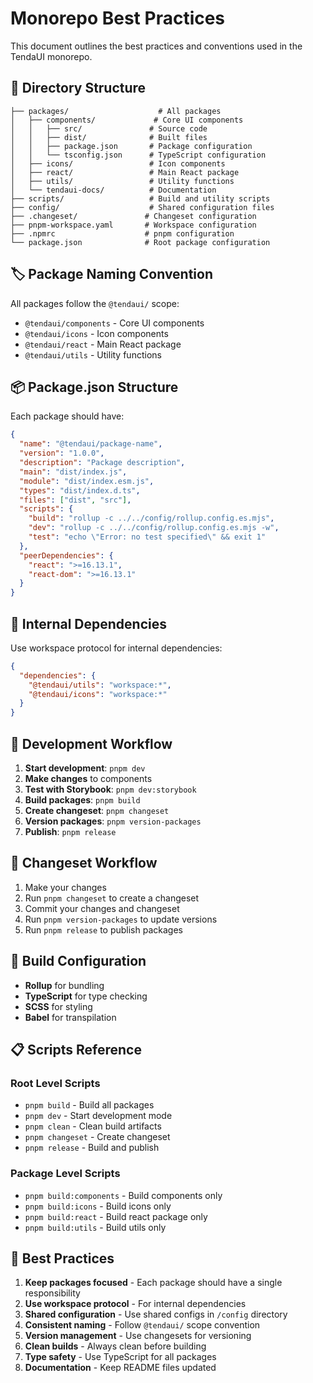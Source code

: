 # Monorepo Best Practices

This document outlines the best practices and conventions used in the TendaUI monorepo.

## 📁 Directory Structure

```
├── packages/                    # All packages
│   ├── components/             # Core UI components
│   │   ├── src/               # Source code
│   │   ├── dist/              # Built files
│   │   ├── package.json       # Package configuration
│   │   └── tsconfig.json      # TypeScript configuration
│   ├── icons/                 # Icon components
│   ├── react/                 # Main React package
│   ├── utils/                 # Utility functions
│   └── tendaui-docs/          # Documentation
├── scripts/                   # Build and utility scripts
├── config/                    # Shared configuration files
├── .changeset/               # Changeset configuration
├── pnpm-workspace.yaml       # Workspace configuration
├── .npmrc                    # pnpm configuration
└── package.json              # Root package configuration
```

## 🏷️ Package Naming Convention

All packages follow the `@tendaui/` scope:

- `@tendaui/components` - Core UI components
- `@tendaui/icons` - Icon components
- `@tendaui/react` - Main React package
- `@tendaui/utils` - Utility functions

## 📦 Package.json Structure

Each package should have:

```json
{
  "name": "@tendaui/package-name",
  "version": "1.0.0",
  "description": "Package description",
  "main": "dist/index.js",
  "module": "dist/index.esm.js",
  "types": "dist/index.d.ts",
  "files": ["dist", "src"],
  "scripts": {
    "build": "rollup -c ../../config/rollup.config.es.mjs",
    "dev": "rollup -c ../../config/rollup.config.es.mjs -w",
    "test": "echo \"Error: no test specified\" && exit 1"
  },
  "peerDependencies": {
    "react": ">=16.13.1",
    "react-dom": ">=16.13.1"
  }
}
```

## 🔗 Internal Dependencies

Use workspace protocol for internal dependencies:

```json
{
  "dependencies": {
    "@tendaui/utils": "workspace:*",
    "@tendaui/icons": "workspace:*"
  }
}
```

## 🚀 Development Workflow

1. **Start development**: `pnpm dev`
2. **Make changes** to components
3. **Test with Storybook**: `pnpm dev:storybook`
4. **Build packages**: `pnpm build`
5. **Create changeset**: `pnpm changeset`
6. **Version packages**: `pnpm version-packages`
7. **Publish**: `pnpm release`

## 📝 Changeset Workflow

1. Make your changes
2. Run `pnpm changeset` to create a changeset
3. Commit your changes and changeset
4. Run `pnpm version-packages` to update versions
5. Run `pnpm release` to publish packages

## 🔧 Build Configuration

- **Rollup** for bundling
- **TypeScript** for type checking
- **SCSS** for styling
- **Babel** for transpilation

## 📋 Scripts Reference

### Root Level Scripts
- `pnpm build` - Build all packages
- `pnpm dev` - Start development mode
- `pnpm clean` - Clean build artifacts
- `pnpm changeset` - Create changeset
- `pnpm release` - Build and publish

### Package Level Scripts
- `pnpm build:components` - Build components only
- `pnpm build:icons` - Build icons only
- `pnpm build:react` - Build react package only
- `pnpm build:utils` - Build utils only

## 🎯 Best Practices

1. **Keep packages focused** - Each package should have a single responsibility
2. **Use workspace protocol** - For internal dependencies
3. **Shared configuration** - Use shared configs in `/config` directory
4. **Consistent naming** - Follow `@tendaui/` scope convention
5. **Version management** - Use changesets for versioning
6. **Clean builds** - Always clean before building
7. **Type safety** - Use TypeScript for all packages
8. **Documentation** - Keep README files updated

